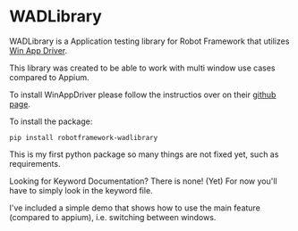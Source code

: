 # WADLibrary

WADLibrary is a Application testing library for Robot Framework that utilizes [Win App Driver](https://github.com/Microsoft/WinAppDriver).

This library was created to be able to work with multi window use cases compared to Appium.

To install WinAppDriver please follow the instructios over on their [github page](https://github.com/Microsoft/WinAppDriver).

To install the package:
```
pip install robotframework-wadlibrary
```

This is my first python package so many things are not fixed yet, such as requirements. 

Looking for Keyword Documentation? There is none! (Yet) For now you'll have to simply look in the keyword file.

I've included a simple demo that shows how to use the main feature (compared to appium), i.e. switching between windows.